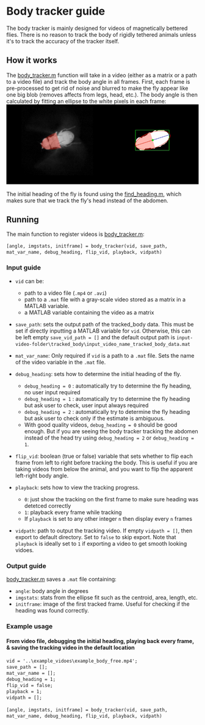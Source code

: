 # Body tracker guide

The body tracker is mainly designed for videos of magnetically bettered flies. There is no reason to track the body of rigidly tethered animals unless it's to track the accuracy of the tracker itself.

## How it works

The [body_tracker.m](body_tracker.m) function will take in a video (either as a matrix or a path to a video file) and track the body angle in all frames. First, each frame is pre-processed to get rid of noise and blurred to make the fly appear like one big blob (removes affects from legs, head, etc.). The body angle is then calculated by fitting an ellipse to the white pixels in each frame:
![body_tracker.png](..%2Fimg%2Fbody_tracker.png)

The initial heading of the fly is found using the [find_heading.m](..%2Ftools%2Ffind_heading.m), which makes sure that we track the fly's head instead of the abdomen. 

## Running
The main function to register videos is [body_tracker.m](body_tracker.m):

    [angle, imgstats, initframe] = body_tracker(vid, save_path, mat_var_name, debug_heading, flip_vid, playback, vidpath)

### Input guide
* `vid` can be:
  * path to a video file (`.mp4` or `.avi`) 
  * path to a `.mat` file with a gray-scale video stored as a matrix in a MATLAB variable.
  * a MATLAB variable containing the video as a matrix


* `save_path`: sets the output path of the tracked_body data. This must be set if directly inputting a MATLAB variable for `vid`. Otherwise, this can be left empty `save_vid_path = []` and the default output path is `input-video-folder\tracked_body\input_video_name_tracked_body_data.mat`


 * `mat_var_name`: Only required if `vid` is a path to a `.mat` file. Sets the name of the video variable in the `.mat` file.


* `debug_heading`: sets how to determine the initial heading of the fly.

  * `debug_heading = 0` : automatically try to determine the fly heading, no user input required
  * `debug_heading = 1` : automatically try to determine the fly heading but ask user to check, user input always required
  * `debug_heading = 2` : automatically try to determine the fly heading but ask user to check only if the estimate is ambiguous.
  * With good quality videos, `debug_heading = 0` should be good enough. But if you are seeing the body tracker tracking the abdomen instead of the head try using `debug_heading = 2` or `debug_heading = 1`.


* `flip_vid`: boolean (true or false) variable that sets whether to flip each frame from left to right before tracking the body. This is useful if you are taking videos from below the animal, and you want to flip the apparent left-right body angle.


* `playback`: sets how to view the tracking progress. 
  * `0`: just show the tracking on the first frame to make sure heading was detetced correctly
  * `1`: playback every frame while tracking
  * If `playback` is set to any other integer `n` then display every `n` frames


* `vidpath`: path to output the tracking video. If empty `vidpath = []`, then export to default directory. Set to `false` to skip export. Note that `playback` is ideally set to `1` if exporting a video to get smooth looking vidoes.

### Output guide

[body_tracker.m](body_tracker.m) saves a `.mat` file containing:
   * `angle`: body angle in degrees
   * `imgstats`: stats from the ellipse fit such as the centroid, area, length, etc.
   * `initframe`: image of the first tracked frame. Useful for checking if the heading was found correctly.


### Example usage

#### From video file, debugging the initial heading, playing back every frame, & saving the tracking video in the default location
    vid = '..\example_vidoes\example_body_free.mp4';
    save_path = [];
    mat_var_name = [];
    debug_heading = 1;
    flip_vid = false;
    playback = 1;
    vidpath = [];

    [angle, imgstats, initframe] = body_tracker(vid, save_path, mat_var_name, debug_heading, flip_vid, playback, vidpath)